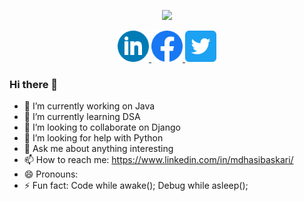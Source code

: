 <!-- Header Animation -->
<p align="center">
  <img src="https://capsule-render.vercel.app/api?text=Hey%20Everyone!%F0%9F%95%B9%EF%B8%8F&animation=fadeIn&type=waving&color=gradient&height=100"/>
</p>

<!-- Social Media -->
<p align="center">
  <a href="https://www.linkedin.com/in/mdhasibaskari/" align="center">
    <img height="50" src="https://raw.githubusercontent.com/Md-Hasib-Askari/Md-Hasib-Askari/main/static/linkedin.png"/>
  </a>

  <a href="https://www.facebook.com/askarihasib/" align="center">
    <img height="50" src="https://raw.githubusercontent.com/Md-Hasib-Askari/Md-Hasib-Askari/main/static/facebook.png"/>
  </a>

  <a href="https://twitter.com/DevHasib" align="center">
    <img height="50" src="https://raw.githubusercontent.com/Md-Hasib-Askari/Md-Hasib-Askari/main/static/twitter.png"/>
  </a>
</p>
  
### Hi there 👋

- 🔭 I’m currently working on Java
- 🌱 I’m currently learning DSA
- 👯 I’m looking to collaborate on Django
- 🤔 I’m looking for help with Python
- 💬 Ask me about anything interesting
- 📫 How to reach me: https://www.linkedin.com/in/mdhasibaskari/
- 😄 Pronouns: 
- ⚡ Fun fact: Code while awake(); Debug while asleep();
